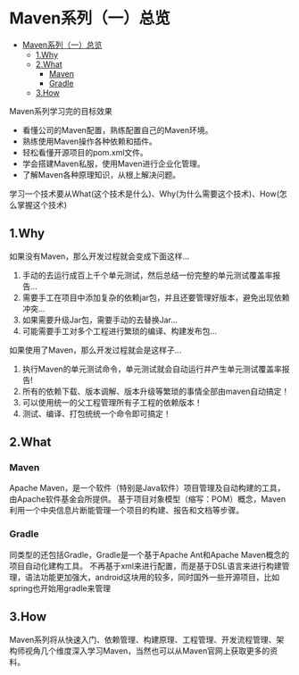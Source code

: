 # Maven系列（一）总览
- [Maven系列（一）总览](#maven系列一总览)
  - [1.Why](#1why)
  - [2.What](#2what)
    - [Maven](#maven)
    - [Gradle](#gradle)
  - [3.How](#3how)

Maven系列学习完的目标效果
* 看懂公司的Maven配置，熟练配置自己的Maven环境。
* 熟练使用Maven操作各种依赖和插件。
* 轻松看懂开源项目的pom.xml文件。
* 学会搭建Maven私服，使用Maven进行企业化管理。
* 了解Maven各种原理知识，从根上解决问题。


学习一个技术要从What(这个技术是什么)、Why(为什么需要这个技术)、How(怎么掌握这个技术)

## 1.Why

如果没有Maven，那么开发过程就会变成下面这样...
1. 手动的去运行成百上千个单元测试，然后总结一份完整的单元测试覆盖率报告...
2. 需要手工在项目中添加复杂的依赖jar包，并且还要管理好版本，避免出现依赖冲突...
3. 如果需要升级Jar包，需要手动的去替换Jar...
4. 可能需要手工对多个工程进行繁琐的编译、构建发布包...

如果使用了Maven，那么开发过程就会是这样子...
1. 执行Maven的单元测试命令，单元测试就会自动运行并产生单元测试覆盖率报告!
2. 所有的依赖下载、版本调解、版本升级等繁琐的事情全部由maven自动搞定！
3. 可以使用统一的父工程管理所有子工程的依赖版本！
4. 测试、编译、打包统统一个命令即可搞定！

## 2.What

### Maven
Apache Maven，是一个软件（特别是Java软件）项目管理及自动构建的工具，由Apache软件基金会所提供。
基于项目对象模型（缩写：POM）概念，Maven利用一个中央信息片断能管理一个项目的构建、报告和文档等步骤。

### Gradle
同类型的还包括Gradle，Gradle是一个基于Apache Ant和Apache Maven概念的项目自动化建构工具。
不再基于xml来进行配置，而是基于DSL语言来进行构建管理，语法功能更加强大，android这块用的较多，同时国外一些开源项目，比如spring也开始用gradle来管理


## 3.How

Maven系列将从快速入门、依赖管理、构建原理、工程管理、开发流程管理、架构师视角几个维度深入学习Maven，当然也可以从Maven官网上获取更多的资料。


